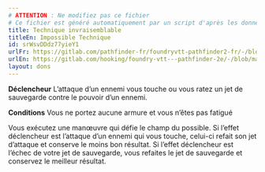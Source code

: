 ```yaml
---
# ATTENTION : Ne modifiez pas ce fichier
# Ce fichier est généré automatiquement par un script d'après les données du module Foundry VTT officiel et de sa traduction
title: Technique invraisemblable
titleEn: Impossible Technique
id: srWsvDDdz77yieY1
urlFr: https://gitlab.com/pathfinder-fr/foundryvtt-pathfinder2-fr/-/blob/master/data/feats/srWsvDDdz77yieY1.htm
urlEn: https://gitlab.com/hooking/foundry-vtt---pathfinder-2e/-/blob/master/packs/data/feats.db/impossible-technique.json
layout: dons
---
```

**Déclencheur** L’attaque d’un ennemi vous touche ou vous ratez un jet de sauvegarde contre le pouvoir d’un ennemi.

**Conditions** Vous ne portez aucune armure et vous n’êtes pas fatigué

Vous exécutez une manœuvre qui défie le champ du possible. Si l’effet déclencheur est l’attaque d’un ennemi qui vous touche, celui-ci refait son jet d’attaque et conserve le moins bon résultat. Si l’effet déclencheur est l’échec de votre jet de sauvegarde, vous refaites le jet de sauvegarde et conservez le meilleur résultat.

